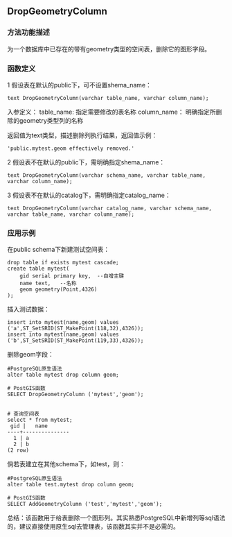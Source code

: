 ## DropGeometryColumn
### 方法功能描述
为一个数据库中已存在的带有geometry类型的空间表，删除它的图形字段。
### 函数定义
1 假设表在默认的public下，可不设置shema_name：

```
text DropGeometryColumn(varchar table_name, varchar column_name);
```

入参定义：
    table_name: 指定需要修改的表名称
    column_name： 明确指定所删除的geometry类型列的名称

返回值为text类型，描述删除列执行结果，返回值示例：

```
'public.mytest.geom effectively removed.'
```

2 假设表不在默认的public下，需明确指定shema_name：

```
text DropGeometryColumn(varchar schema_name, varchar table_name, varchar column_name);
```
3 假设表不在默认的catalog下，需明确指定catalog_name：

```
text DropGeometryColumn(varchar catalog_name, varchar schema_name, varchar table_name, varchar column_name);
```
### 应用示例
在public schema下新建测试空间表：

```
drop table if exists mytest cascade;
create table mytest(
    gid serial primary key,  --自增主键
    name text,   --名称
    geom geometry(Point,4326)
);
```
插入测试数据：

```
insert into mytest(name,geom) values ('a',ST_SetSRID(ST_MakePoint(118,32),4326));
insert into mytest(name,geom) values ('b',ST_SetSRID(ST_MakePoint(119,33),4326));
```
删除geom字段：

```
#PostgreSQL原生语法
alter table mytest drop column geom;

# PostGIS函数
SELECT DropGeometryColumn ('mytest','geom');


# 查询空间表
select * from mytest;
 gid |   name   
----+---------------
  1 | a
  2 | b
(2 row)
```
倘若表建立在其他schema下，如test，则：

```
#PostgreSQL原生语法
alter table test.mytest drop column geom;

# PostGIS函数
SELECT AddGeometryColumn ('test','mytest','geom');
```
总结：该函数用于给表删除一个图形列。其实熟悉PostgreSQL中新增列等sql语法的，建议直接使用原生sql去管理表，该函数其实并不是必需的。